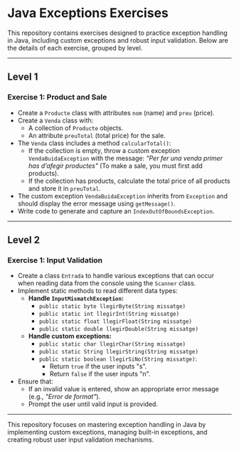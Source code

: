 # Java Exceptions Exercises

This repository contains exercises designed to practice exception handling in Java, including custom exceptions and robust input validation. Below are the details of each exercise, grouped by level.

---

## **Level 1**

### **Exercise 1: Product and Sale**
- Create a `Producte` class with attributes `nom` (name) and `preu` (price).
- Create a `Venda` class with:
  - A collection of `Producte` objects.
  - An attribute `preuTotal` (total price) for the sale.
- The `Venda` class includes a method `calcularTotal()`:
  - If the collection is empty, throw a custom exception `VendaBuidaException` with the message: *"Per fer una venda primer has d’afegir productes"* (To make a sale, you must first add products).
  - If the collection has products, calculate the total price of all products and store it in `preuTotal`.
- The custom exception `VendaBuidaException` inherits from `Exception` and should display the error message using `getMessage()`.
- Write code to generate and capture an `IndexOutOfBoundsException`.

---

## **Level 2**

### **Exercise 1: Input Validation**
- Create a class `Entrada` to handle various exceptions that can occur when reading data from the console using the `Scanner` class.
- Implement static methods to read different data types:
  - **Handle `InputMismatchException`:**
    - `public static byte llegirByte(String missatge)`
    - `public static int llegirInt(String missatge)`
    - `public static float llegirFloat(String missatge)`
    - `public static double llegirDouble(String missatge)`
  - **Handle custom exceptions:**
    - `public static char llegirChar(String missatge)`
    - `public static String llegirString(String missatge)`
    - `public static boolean llegirSiNo(String missatge)`:
      - Return `true` if the user inputs "s".
      - Return `false` if the user inputs "n".
- Ensure that:
  - If an invalid value is entered, show an appropriate error message (e.g., *"Error de format"*).
  - Prompt the user until valid input is provided.

---

This repository focuses on mastering exception handling in Java by implementing custom exceptions, managing built-in exceptions, and creating robust user input validation mechanisms.
